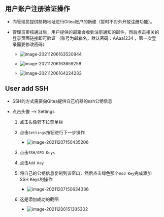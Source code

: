 ## 用户账户注册验证操作

* 向管理员提供邮箱地址进行Gitea账户的新建（暂时不对外开放注册功能）。

* 管理员审核通过后，用户提供的邮箱会收到注册通知的邮件，然后点击相关的登录页面链接即可验证
  （账号为邮箱名，默认密码：AAaa1234 ，第一次登录需要修改密码）
  
  * ![image-20211206163530844](http://conti-picture-database.oss-cn-hangzhou.aliyuncs.com/img/image-20211206163530844.png ':size=1600*900')
  
  * ![image-20211206163659258](http://conti-picture-database.oss-cn-hangzhou.aliyuncs.com/img/image-20211206163659258.png ':size=1600*900')
  * ![image-20211206164224233](http://conti-picture-database.oss-cn-hangzhou.aliyuncs.com/img/image-20211206164224233.png ':size=1600*900')

## User add SSH

* SSH的方式需要向Gitea提供自己机器的ssh公钥信息
* 点击头像  --> Settings
  
  1. 点击头像旁下拉菜单栏
  2. 点击`Settings`按钮进行下一步操作
     * ![image-20211207150435206](http://conti-picture-database.oss-cn-hangzhou.aliyuncs.com/img/image-20211207150435206.png)
  
  3. 点击`SSH/GPG Keys`
  4. 点击`Add Key`
  5. 将自己的公钥信息复制到该窗口，然后点击绿色那个`Add Key`完成添加SSH Keys的操作
     * ![image-20211207150634336](http://conti-picture-database.oss-cn-hangzhou.aliyuncs.com/img/image-20211207150634336.png)
  6. 这是添加成功的截图
     * ![image-20211206151305302](http://conti-picture-database.oss-cn-hangzhou.aliyuncs.com/img/image-20211206151305302.png)